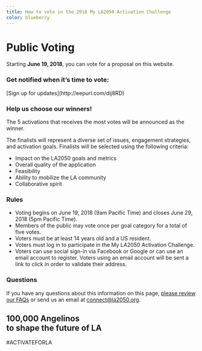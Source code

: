 ```yaml
---
title: How to vote in the 2018 My LA2050 Activation Challenge
color: blueberry
---
```


# Public Voting

Starting **June 19, 2018**, you can vote for a proposal on this website.

### Get notified when it’s time to vote:

<p class="action" markdown="1">
[Sign up for updates](http://eepurl.com/dij8RD)
</p>

### Help us choose our winners!

The 5 activations that receives the most votes will be announced as the winner.

The finalists will represent a diverse set of issues, engagement strategies, and activation goals. Finalists will be selected using the following criteria:

* Impact on the LA2050 goals and metrics
* Overall quality of the application
* Feasibility
* Ability to mobilize the LA community
* Collaborative spirit

### Rules

* Voting begins on June 19, 2018 (9am Pacific Time) and closes June 29, 2018 (5pm Pacific Time).
* Members of the public may vote once per goal category for a total of five votes.
* Voters must be at least 14 years old and a US resident.
* Voters must log in to participate in the My LA2050 Activation Challenge.
* Voters can use social sign-in via Facebook or Google or can use an email account to register. Voters using an email account will be sent a link to click in order to validate their address.

### Questions

If you have any questions about this information on this page, [please review our FAQs](/faqs) or send us an email at [connect@la2050.org](mailto:connect@la2050.org).

<section class="tangerine styled"><div markdown="1">

# <b>100,000 Angelinos</b><br />to shape the future of&nbsp;LA

<p class="activate-tag">#ACTIVATEFORLA</p>

</div></section>
